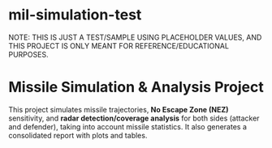 # mil-simulation-test
NOTE: THIS IS JUST A TEST/SAMPLE USING PLACEHOLDER VALUES, AND THIS PROJECT IS ONLY MEANT FOR REFERENCE/EDUCATIONAL PURPOSES.

# Missile Simulation & Analysis Project

This project simulates missile trajectories, **No Escape Zone (NEZ)** sensitivity, and **radar detection/coverage analysis** for both sides (attacker and defender), taking into account missile statistics.
It also generates a consolidated report with plots and tables.
